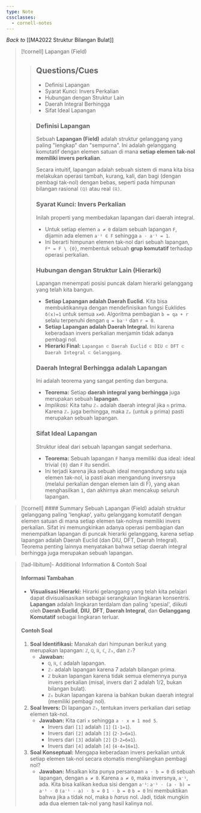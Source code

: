 ```yaml
---
type: Note
cssclasses:
  - cornell-notes
---
```

_Back to_ [[MA2022 Struktur Bilangan Bulat]]

> [!cornell] Lapangan (Field)
> 
> > ## Questions/Cues
> > 
> > - Definisi Lapangan
> > - Syarat Kunci: Invers Perkalian
> > - Hubungan dengan Struktur Lain
> > - Daerah Integral Berhingga
> > - Sifat Ideal Lapangan
> 
> > ### Definisi Lapangan
> > 
> > Sebuah **Lapangan (Field)** adalah struktur gelanggang yang paling "lengkap" dan "sempurna". Ini adalah gelanggang komutatif dengan elemen satuan di mana **setiap elemen tak-nol memiliki invers perkalian**.
> > 
> > Secara intuitif, lapangan adalah sebuah sistem di mana kita bisa melakukan operasi tambah, kurang, kali, dan bagi (dengan pembagi tak-nol) dengan bebas, seperti pada himpunan bilangan rasional `(ℚ)` atau real `(ℝ)`.
> > 
> > ### Syarat Kunci: Invers Perkalian
> > 
> > Inilah properti yang membedakan lapangan dari daerah integral.
> > 
> > - Untuk setiap elemen `a ≠ 0` dalam sebuah lapangan `F`, dijamin ada elemen `a⁻¹ ∈ F` sehingga `a ⋅ a⁻¹ = 1`.
> > - Ini berarti himpunan elemen tak-nol dari sebuah lapangan, `F* = F \ {0}`, membentuk sebuah **grup komutatif** terhadap operasi perkalian.
> > 
> > ### Hubungan dengan Struktur Lain (Hierarki)
> > 
> > Lapangan menempati posisi puncak dalam hierarki gelanggang yang telah kita bangun.
> > 
> > - **Setiap Lapangan adalah Daerah Euclid.** Kita bisa membuktikannya dengan mendefinisikan fungsi Euklides `δ(x)=1` untuk semua `x≠0`. Algoritma pembagian `b = qa + r` selalu terpenuhi dengan `q = ba⁻¹` dan `r = 0`.
> > - **Setiap Lapangan adalah Daerah Integral.** Ini karena keberadaan invers perkalian menjamin tidak adanya pembagi nol.
> > - **Hierarki Final:** `Lapangan ⊂ Daerah Euclid ⊂ DIU ⊂ DFT ⊂ Daerah Integral ⊂ Gelanggang`.
> > 
> > ### Daerah Integral Berhingga adalah Lapangan
> > 
> > Ini adalah teorema yang sangat penting dan berguna.
> > 
> > - **Teorema:** Setiap **daerah integral yang berhingga** juga merupakan sebuah **lapangan**.
> > - _Implikasi:_ Kita tahu `ℤₙ` adalah daerah integral jika `n` prima. Karena `ℤₙ` juga berhingga, maka `ℤₚ` (untuk `p` prima) pasti merupakan sebuah lapangan.
> > 
> > ### Sifat Ideal Lapangan
> > 
> > Struktur ideal dari sebuah lapangan sangat sederhana.
> > 
> > - **Teorema:** Sebuah lapangan `F` hanya memiliki dua ideal: ideal trivial `{0}` dan `F` itu sendiri.
> > - Ini terjadi karena jika sebuah ideal mengandung satu saja elemen tak-nol, ia pasti akan mengandung inversnya (melalui perkalian dengan elemen lain di F), yang akan menghasilkan `1`, dan akhirnya akan mencakup seluruh lapangan.

> [!cornell] #### Summary
> Sebuah Lapangan (Field) adalah struktur gelanggang paling 'lengkap', yaitu gelanggang komutatif dengan elemen satuan di mana setiap elemen tak-nolnya memiliki invers perkalian. Sifat ini memungkinkan adanya operasi pembagian dan menempatkan lapangan di puncak hierarki gelanggang, karena setiap lapangan adalah Daerah Euclid (dan DIU, DFT, Daerah Integral). Teorema penting lainnya menyatakan bahwa setiap daerah integral berhingga juga merupakan sebuah lapangan.

> [!ad-libitum]- Additional Information & Contoh Soal
> 
> #### Informasi Tambahan
> 
> - **Visualisasi Hierarki:** Hirarki gelanggang yang telah kita pelajari dapat divisualisasikan sebagai serangkaian lingkaran konsentris. **Lapangan** adalah lingkaran terdalam dan paling 'spesial', diikuti oleh **Daerah Euclid**, **DIU**, **DFT**, **Daerah Integral**, dan **Gelanggang Komutatif** sebagai lingkaran terluar.
> 
> #### Contoh Soal
> 
> 1. **Soal Identifikasi:** Manakah dari himpunan berikut yang merupakan lapangan: `ℤ`, `ℚ`, `ℝ`, `ℂ`, `ℤ₆`, dan `ℤ₇`?
>     - **Jawaban:**
>         - `ℚ`, `ℝ`, `ℂ` adalah lapangan.
>         - `ℤ₇` adalah lapangan karena 7 adalah bilangan prima.
>         - `ℤ` bukan lapangan karena tidak semua elemennya punya invers perkalian (misal, invers dari 2 adalah 1/2, bukan bilangan bulat).
>         - `ℤ₆` bukan lapangan karena ia bahkan bukan daerah integral (memiliki pembagi nol).
> 2. **Soal Invers:** Di lapangan `ℤ₅`, tentukan invers perkalian dari setiap elemen tak-nol.
>     - **Jawaban:** Kita cari `x` sehingga `a ⋅ x ≡ 1 mod 5`.
>         - Invers dari `[1]` adalah `[1]` (`1⋅1=1`).
>         - Invers dari `[2]` adalah `[3]` (`2⋅3=6≡1`).
>         - Invers dari `[3]` adalah `[2]` (`3⋅2=6≡1`).
>         - Invers dari `[4]` adalah `[4]` (`4⋅4=16≡1`).
> 3. **Soal Konseptual:** Mengapa keberadaan invers perkalian untuk setiap elemen tak-nol secara otomatis menghilangkan pembagi nol?
>     - **Jawaban:** Misalkan kita punya persamaan `a ⋅ b = 0` di sebuah lapangan, dengan `a ≠ 0`. Karena `a ≠ 0`, maka inversnya, `a⁻¹`, ada. Kita bisa kalikan kedua sisi dengan `a⁻¹`: `a⁻¹ ⋅ (a ⋅ b) = a⁻¹ ⋅ 0` `(a⁻¹ ⋅ a) ⋅ b = 0` `1 ⋅ b = 0` `b = 0` Ini membuktikan bahwa jika `a` tidak nol, maka `b` _harus_ nol. Jadi, tidak mungkin ada dua elemen tak-nol yang hasil kalinya nol.

